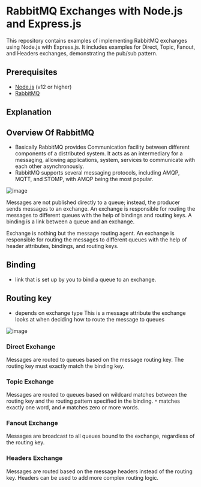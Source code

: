 # RabbitMQ Exchanges with Node.js and Express.js

This repository contains examples of implementing RabbitMQ exchanges using Node.js with Express.js. It includes examples for Direct, Topic, Fanout, and Headers exchanges, demonstrating the pub/sub pattern.

## Prerequisites

- [Node.js](https://nodejs.org/en/download/) (v12 or higher)
- [RabbitMQ](https://www.rabbitmq.com/download.html)


## Explanation

## Overview Of RabbitMQ
* Basically RabbitMQ provides Communication facility between different components of a 
distributed system. It acts as an intermediary for a messaging, allowing applications, system, services to communicate with each other asynchronously. 
* RabbitMQ supports several messaging protocols, including AMQP, MQTT, and STOMP, with AMQP being the most popular.


![image](https://github.com/MANSI0108/RabbitMQ-Exchanges/assets/90252252/02c20ed0-456a-47e2-8e9e-6004df3a9354)

Messages are not published directly to a queue; instead, the producer sends messages to an exchange. An exchange is responsible for routing the messages to different queues with the help of bindings and routing keys. A binding is a link between a queue and an exchange.

Exchange is nothing but the message routing agent. 
 An exchange is responsible for routing the messages to different queues with the help of header attributes, bindings, and routing keys.

## Binding 
* link that is set up by you to bind a queue to an exchange.
## Routing key 
* depends on exchange type 
This is a message attribute the exchange looks at when deciding how to route the message to queues


![image](https://github.com/MANSI0108/RabbitMQ-Exchanges/assets/90252252/35fb205c-d468-4232-b109-4e4038b9fcd8)


### Direct Exchange

Messages are routed to queues based on the message routing key. The routing key must exactly match the binding key.

### Topic Exchange

Messages are routed to queues based on wildcard matches between the routing key and the routing pattern specified in the binding. `*` matches exactly one word, and `#` matches zero or more words.

### Fanout Exchange

Messages are broadcast to all queues bound to the exchange, regardless of the routing key.

### Headers Exchange

Messages are routed based on the message headers instead of the routing key. Headers can be used to add more complex routing logic.

